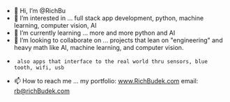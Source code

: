 - 👋 Hi, I’m @RichBu
- 👀 I’m interested in ... full stack app development, python, machine learning, computer vision, AI
- 🌱 I’m currently learning ... more and more python and AI
- 💞️ I’m looking to collaborate on ... projects that lean on "engineering" and heavy math like AI, machine learning, and computer vision.
-      also apps that interface to the real world thru sensors, blue tooth, wifi, usb
- 📫 How to reach me ... my portfolio: www.RichBudek.com  email: rb@richBudek.com 

<!---
RichBu/RichBu is a ✨ special ✨ repository because its `README.md` (this file) appears on your GitHub profile.
You can click the Preview link to take a look at your changes.
--->

